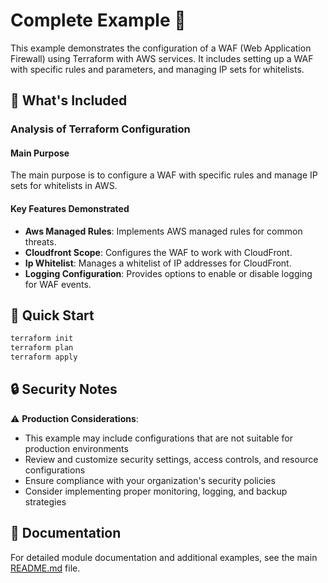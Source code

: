 # Complete Example 🚀

This example demonstrates the configuration of a WAF (Web Application Firewall) using Terraform with AWS services. It includes setting up a WAF with specific rules and parameters, and managing IP sets for whitelists.

## 🔧 What's Included

### Analysis of Terraform Configuration

#### Main Purpose
The main purpose is to configure a WAF with specific rules and manage IP sets for whitelists in AWS.

#### Key Features Demonstrated
- **Aws Managed Rules**: Implements AWS managed rules for common threats.
- **Cloudfront Scope**: Configures the WAF to work with CloudFront.
- **Ip Whitelist**: Manages a whitelist of IP addresses for CloudFront.
- **Logging Configuration**: Provides options to enable or disable logging for WAF events.

## 🚀 Quick Start

```bash
terraform init
terraform plan
terraform apply
```

## 🔒 Security Notes

⚠️ **Production Considerations**: 
- This example may include configurations that are not suitable for production environments
- Review and customize security settings, access controls, and resource configurations
- Ensure compliance with your organization's security policies
- Consider implementing proper monitoring, logging, and backup strategies

## 📖 Documentation

For detailed module documentation and additional examples, see the main [README.md](../../README.md) file. 